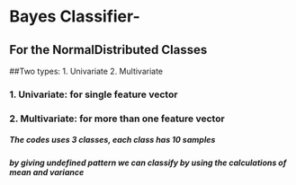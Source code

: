 # Bayes Classifier-
## For the NormalDistributed Classes
##Two types: 1. Univariate 2. Multivariate 
### 1. Univariate: for single feature vector
### 2. Multivariate: for more than one feature vector
##### The codes uses 3 classes, each class has 10 samples
##### by giving undefined pattern we can classify by using the calculations of mean and variance 

